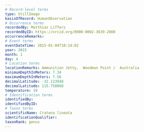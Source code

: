 ```yaml
---
# Record-level terms
type: StillImage
basisOfRecord: HumanObservation
# Occurrence terms
recordedBy: Matthias Liffers
recordedByID: https://orcid.org/0000-0002-3639-2080
occurrenceRemarks: 
# Event terms
eventDateTime: 2015-01-04T10:14:02
year: 2015
month: 1
day: 4
# Location terms
locationRemarks: Ammunition Jetty,  Woodman Point /  Australia
minimumDepthInMeters: 7.34
maximumDepthInMeters: 7.56
decimalLatitude: -32.123948
decimalLatitude: 115.758068
temperature: 19
# Identification terms
identifiedBy: 
identifiedByID: 
# Taxon terms
scientificName: Cratena lineata
identificationQualifier: 
taxonRank: genus
---
```

